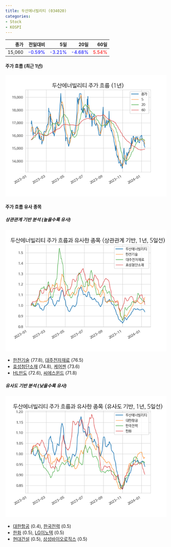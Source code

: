 ```yaml
---
title: 두산에너빌리티 (034020)
categories:
- Stock
- KOSPI
---
```


|종가|전일대비|5일|20일|60일|
|---:|-------:|--:|---:|---:|
|15,060|<span style="color: blue">-0.59%</span>|<span style="color: blue">-3.21%</span>|<span style="color: blue">-4.68%</span>|<span style="color: red">5.54%</span>|

<!-- more -->


#### 주가 흐름 (최근 1년)
![034020](/assets/images/stock/034020.png)


#### 주가 흐름 유사 종목


##### 상관관계 기반 분석 (높을수록 유사)
![034020](/assets/images/stock/034020_corr.png)
- [한전기술](/052690/) (77.8), [대주전자재료](/078600/) (76.5)
- [효성첨단소재](/298050/) (74.8), [케어젠](/214370/) (73.6)
- [HL만도](/204320/) (72.6), [씨에스윈드](/112610/) (71.8)


##### 유사도 기반 분석 (낮을수록 유사)	
![034020](/assets/images/stock/034020_sim.png)
- [대한항공](/003490/) (0.4), [한국전력](/015760/) (0.5)
- [한화](/000880/) (0.5), [LG이노텍](/011070/) (0.5)
- [현대건설](/000720/) (0.5), [삼성바이오로직스](/207940/) (0.5)